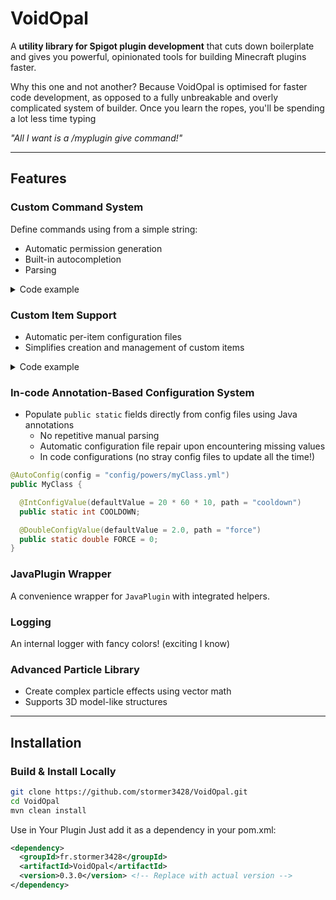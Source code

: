 # VoidOpal

A **utility library for Spigot plugin development** that cuts down boilerplate and gives you powerful, opinionated tools for building Minecraft plugins faster.

Why this one and not another?
Because VoidOpal is optimised for faster code development, as opposed to a fully unbreakable and overly complicated system of builder. Once you learn the ropes, you'll be spending a lot less time typing

*"All I want is a /myplugin give command!"*

---

## Features

### **Custom Command System**  
Define commands using from a simple string:
  - Automatic permission generation
  - Built-in autocompletion
  - Parsing


<details>
  <summary>Code example</summary>
```java
registerCommand(new OMCCommand("myplugin item give %ITEM%", true) {
  @Override public boolean execute(CommandSender sender, ArrayList<String> args) {
    /* code here */
  }
});
```
That's it, this little snippet handles all permissions, autocompletion, and gathers all arguments neatly into a list for you. Nothing more, nothing less

Want aliases? sure! just separate your argument with `%%%` and the parser does the rest, for example `myplugin%%%mp item%%%i give%%%g %ITEM%` would accept :
  - `myplugin item give supersword`
  - `mp item give supersword`
  - `mp i g supersword`

what's the permission string? simple, take all the argument names (remove all the variables) and merge them with dots:
  - `myplugin%%%mp item%%%i give%%%g %ITEM%` needs the permission `myplugin.item.give`

Don't want the command to need permissions? just change the boolean to false! (or omit the parameter entirely)
</details>

### **Custom Item Support**
  - Automatic per-item configuration files
  - Simplifies creation and management of custom items

<details>
  <summary>Code example</summary>
The system is intended to be used in an enum like the following : 

```java
public enum ItemType {
  CHAIN_CRYSTAL(new SMPItem("chainCrystal")
          .setMaterial(Material.NETHER_STAR)
          .setDisplayname("Chain Crystal")
          .addPower(PowerType.CHAIN_CRYSTAL.omcPower)
          ),

  CHAIN_SCEPTER(new SMPItem("chainScepter")
          .setMaterial(Material.CARROT_ON_A_STICK)
          .setDisplayname("#cc99ff&o&lChain Scepter")
          .setLore(Arrays.asList(
                "",
                OMCUtil.translateChatColor("#cc99ff&o&lSPELLS"),
                "",
                OMCUtil.translateChatColor("#cc99ff&oChain Hook"),
                OMCUtil.translateChatColor("#cc99ff&oChain Rift"),
                OMCUtil.translateChatColor("#cc99ff&o$lCrucifix Chain"),
                ""
                  ))
          .unbreakable()
          .addPower(PowerType.CHAIN_SCEPTER.omcPower)
          .addTickeable((OMCTickable) PowerType.CHAIN_SCEPTER.omcPower)
          );

  public final OMCItem omcItem;

  private ItemType(OMCItem item) {
                  this.omcItem = item;
  }
}
```
</details>

### **In-code Annotation-Based Configuration System**
- Populate `public static` fields directly from config files using Java annotations
  - No repetitive manual parsing
  - Automatic configuration file repair upon encountering missing values
  - In code configurations (no stray config files to update all the time!)

```java
@AutoConfig(config = "config/powers/myClass.yml")
public MyClass {

  @IntConfigValue(defaultValue = 20 * 60 * 10, path = "cooldown")
  public static int COOLDOWN;

  @DoubleConfigValue(defaultValue = 2.0, path = "force")
  public static double FORCE = 0;
}
```

### **JavaPlugin Wrapper**  
  A convenience wrapper for `JavaPlugin` with integrated helpers.

### **Logging**  
  An internal logger with fancy colors! (exciting I know)

### **Advanced Particle Library**
  - Create complex particle effects using vector math
  - Supports 3D model-like structures

---

## Installation

### Build & Install Locally
```bash
git clone https://github.com/stormer3428/VoidOpal.git
cd VoidOpal
mvn clean install
```
Use in Your Plugin
Just add it as a dependency in your pom.xml:

```xml
<dependency>
  <groupId>fr.stormer3428</groupId>
  <artifactId>VoidOpal</artifactId>
  <version>0.3.0</version> <!-- Replace with actual version -->
</dependency>
```
